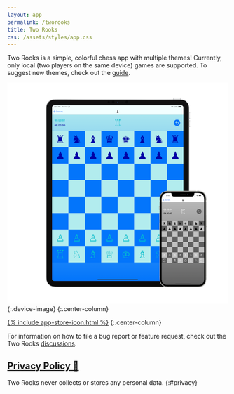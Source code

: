 ```yaml
---
layout: app
permalink: /tworooks
title: Two Rooks
css: /assets/styles/app.css
---
```

Two Rooks is a simple, colorful chess app with multiple themes! Currently, only local (two players on the same device) games are supported. To suggest new themes, check out the [guide](https://github.com/Sammcb/TwoRooks/discussions/3).

![](/assets/images/tworooks/device.png){:.device-image}
{:.center-column}

[{% include app-store-icon.html %}](https://apps.apple.com/us/app/two-rooks/id1555601585)
{:.center-column}


For information on how to file a bug report or feature request, check out the Two Rooks [discussions](https://github.com/Sammcb/TwoRooks/discussions/1).

## [Privacy Policy 🔗](#privacy)

Two Rooks never collects or stores any personal data.
{:#privacy}
